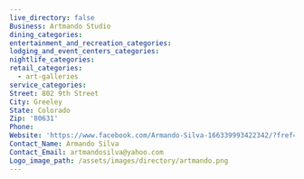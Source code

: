 ```yaml
---
live_directory: false
Business: Artmando Studio
dining_categories:
entertainment_and_recreation_categories:
lodging_and_event_centers_categories:
nightlife_categories:
retail_categories:
  - art-galleries
service_categories:
Street: 802 9th Street
City: Greeley
State: Colorado
Zip: '80631'
Phone:
Website: 'https://www.facebook.com/Armando-Silva-166339993422342/?fref=ts'
Contact_Name: Armando Silva
Contact_Email: artmandosilva@yahoo.com
Logo_image_path: /assets/images/directory/artmando.png
---
```



